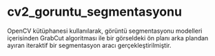 # cv2_goruntu_segmentasyonu

OpenCV kütüphanesi kullanılarak, görüntü segmentasyonu modelleri içerisinden GrabCut algoritması ile bir görseldeki ön planı arka plandan ayıran iteraktif bir segmentasyon aracı gerçekleştirilmiştir. 
